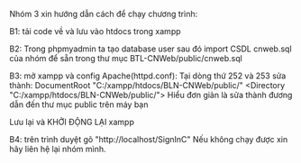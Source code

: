Nhóm 3 xin hướng dẫn cách để chạy chương trình:

B1: tải code về và lưu vào htdocs trong xampp

B2: Trong phpmyadmin ta tạo database user sau đó import CSDL cnweb.sql của nhóm để sẵn trong thư mục BTL-CNWeb/public/cnweb.sql

B3: mở xampp và config Apache(httpd.conf): Tại dòng thứ 252 và 253 sửa thành: DocumentRoot "C:/xampp/htdocs/BLN-CNWeb/public/" <Directory "C:/xampp/htdocs/BLN-CNWeb/public/"> Hiểu đơn giản là sửa thành đương dẫn đến thư mục public trên máy bạn

Lưu lại và KHỞI ĐỘNG LẠI xampp

B4: trên trình duyệt gõ "http://localhost/SignInC" Nếu không chạy được xin hãy liên hệ lại nhóm mình.
